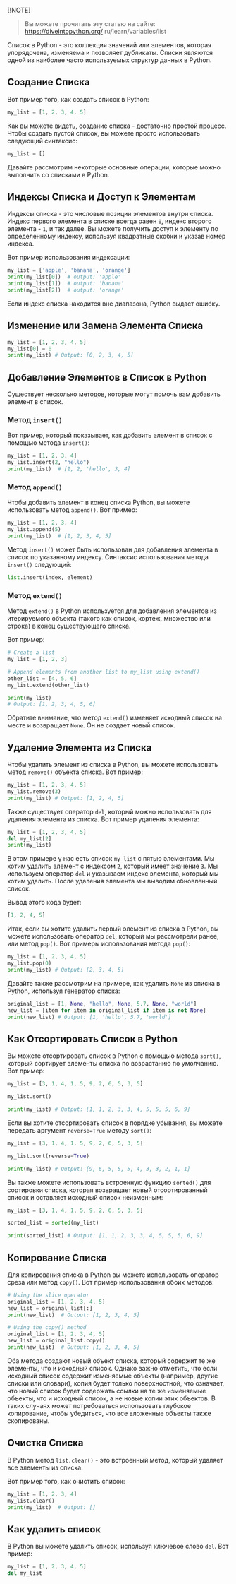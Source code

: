 [!NOTE]
>  Вы можете прочитать эту статью на сайте: https://diveintopython.org/ ru/learn/variables/list

Список в Python - это коллекция значений или элементов, которая упорядочена, изменяема и позволяет дубликаты. Списки являются одной из наиболее часто используемых структур данных в Python.

## Создание Списка

Вот пример того, как создать список в Python:

```python
my_list = [1, 2, 3, 4, 5]
```

Как вы можете видеть, создание списка - достаточно простой процесс. Чтобы создать пустой список, вы можете просто использовать следующий синтаксис:

```python
my_list = []
```

Давайте рассмотрим некоторые основные операции, которые можно выполнить со списками в Python.

## Индексы Списка и Доступ к Элементам

Индексы списка - это числовые позиции элементов внутри списка. Индекс первого элемента в списке всегда равен `0`, индекс второго элемента - `1`, и так далее. Вы можете получить доступ к элементу по определенному индексу, используя квадратные скобки и указав номер индекса.

Вот пример использования индексации:

```python
my_list = ['apple', 'banana', 'orange']
print(my_list[0])  # output: 'apple'
print(my_list[1])  # output: 'banana'
print(my_list[2])  # output: 'orange'
```

Если индекс списка находится вне диапазона, Python выдаст ошибку.

## Изменение или Замена Элемента Списка

```python
my_list = [1, 2, 3, 4, 5]
my_list[0] = 0
print(my_list) # Output: [0, 2, 3, 4, 5]
```

## Добавление Элементов в Список в Python

Существует несколько методов, которые могут помочь вам добавить элемент в список.

### Метод `insert()`

Вот пример, который показывает, как добавить элемент в список с помощью метода `insert()`:

```python
my_list = [1, 2, 3, 4]
my_list.insert(2, "hello")
print(my_list)  # [1, 2, 'hello', 3, 4]
```

### Метод `append()`

Чтобы добавить элемент в конец списка Python, вы можете использовать метод `append()`. Вот пример:

```python
my_list = [1, 2, 3, 4]
my_list.append(5)
print(my_list)  # [1, 2, 3, 4, 5]
```

Метод `insert()` может быть использован для добавления элемента в список по указанному индексу. Синтаксис использования метода `insert()` следующий:

```python
list.insert(index, element)
```

### Метод `extend()`

Метод `extend()` в Python используется для добавления элементов из итерируемого объекта (такого как список, кортеж, множество или строка) в конец существующего списка.

Вот пример:

```python
# Create a list
my_list = [1, 2, 3]

# Append elements from another list to my_list using extend()
other_list = [4, 5, 6]
my_list.extend(other_list)

print(my_list)
# Output: [1, 2, 3, 4, 5, 6]
```

Обратите внимание, что метод `extend()` изменяет исходный список на месте и возвращает `None`. Он не создает новый список.

## Удаление Элемента из Списка

Чтобы удалить элемент из списка в Python, вы можете использовать метод `remove()` объекта списка. Вот пример:

```python
my_list = [1, 2, 3, 4, 5]
my_list.remove(3)
print(my_list) # Output: [1, 2, 4, 5]
```

Также существует оператор `del`, который можно использовать для удаления элемента из списка. Вот пример удаления элемента:

```python
my_list = [1, 2, 3, 4, 5]
del my_list[2]
print(my_list)
```

В этом примере у нас есть список `my_list` с пятью элементами. Мы хотим удалить элемент с индексом `2`, который имеет значение `3`. Мы используем оператор `del` и указываем индекс элемента, который мы хотим удалить. После удаления элемента мы выводим обновленный список.

Вывод этого кода будет:

```python
[1, 2, 4, 5]
```

Итак, если вы хотите удалить первый элемент из списка в Python, вы можете использовать оператор `del`, который мы рассмотрели ранее, или метод `pop()`. Вот примеры использования метода `pop()`:

```python
my_list = [1, 2, 3, 4, 5]
my_list.pop(0)
print(my_list) # Output: [2, 3, 4, 5]
```

Давайте также рассмотрим на примере, как удалить `None` из списка в Python, используя генератор списка:

```python
original_list = [1, None, "hello", None, 5.7, None, "world"]
new_list = [item for item in original_list if item is not None]
print(new_list) # Output: [1, 'hello', 5.7, 'world']
```

## Как Отсортировать Список в Python

Вы можете отсортировать список в Python с помощью метода `sort()`, который сортирует элементы списка по возрастанию по умолчанию. Вот пример:

```python
my_list = [3, 1, 4, 1, 5, 9, 2, 6, 5, 3, 5]

my_list.sort()

print(my_list) # Output: [1, 1, 2, 3, 3, 4, 5, 5, 5, 6, 9]
```

Если вы хотите отсортировать список в порядке убывания, вы можете передать аргумент `reverse=True` методу `sort()`:

```python
my_list = [3, 1, 4, 1, 5, 9, 2, 6, 5, 3, 5]

my_list.sort(reverse=True)

print(my_list) # Output: [9, 6, 5, 5, 5, 4, 3, 3, 2, 1, 1]
```

Вы также можете использовать встроенную функцию `sorted()` для сортировки списка, которая возвращает новый отсортированный список и оставляет исходный список неизменным:

```python
my_list = [3, 1, 4, 1, 5, 9, 2, 6, 5, 3, 5]

sorted_list = sorted(my_list)

print(sorted_list) # Output: [1, 1, 2, 3, 3, 4, 5, 5, 5, 6, 9]
```

## Копирование Списка

Для копирования списка в Python вы можете использовать оператор среза или метод `copy()`. Вот пример использования обоих методов:

```python
# Using the slice operator
original_list = [1, 2, 3, 4, 5]
new_list = original_list[:]
print(new_list)  # Output: [1, 2, 3, 4, 5]

# Using the copy() method
original_list = [1, 2, 3, 4, 5]
new_list = original_list.copy()
print(new_list)  # Output: [1, 2, 3, 4, 5]
```

Оба метода создают новый объект списка, который содержит те же элементы, что и исходный список. Однако важно отметить, что если исходный список содержит изменяемые объекты (например, другие списки или словари), копия будет только поверхностной, что означает, что новый список будет содержать ссылки на те же изменяемые объекты, что и исходный список, а не новые копии этих объектов. В таких случаях может потребоваться использовать глубокое копирование, чтобы убедиться, что все вложенные объекты также скопированы.

## Очистка Списка

В Python метод `list.clear()` - это встроенный метод, который удаляет все элементы из списка.

Вот пример того, как очистить список:

```python
my_list = [1, 2, 3, 4]
my_list.clear()
print(my_list)  # Output: []
```

## Как удалить список

В Python вы можете удалить список, используя ключевое слово `del`. Вот пример:

```python
my_list = [1, 2, 3, 4, 5]
del my_list
```





